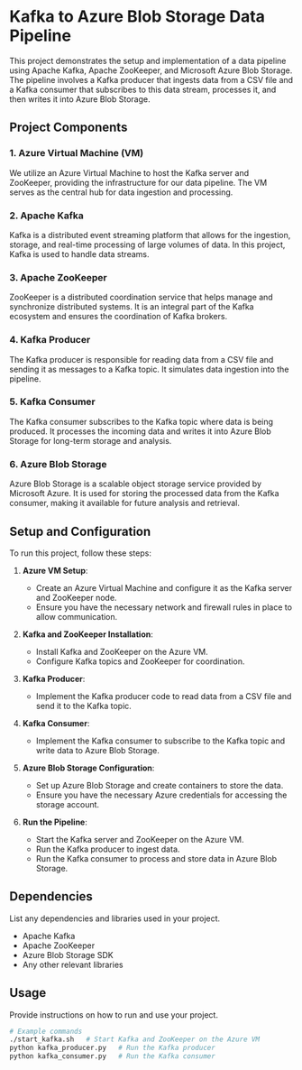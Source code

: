 # Kafka to Azure Blob Storage Data Pipeline

This project demonstrates the setup and implementation of a data pipeline using Apache Kafka, Apache ZooKeeper, and Microsoft Azure Blob Storage. The pipeline involves a Kafka producer that ingests data from a CSV file and a Kafka consumer that subscribes to this data stream, processes it, and then writes it into Azure Blob Storage.

## Project Components

### 1. Azure Virtual Machine (VM)

We utilize an Azure Virtual Machine to host the Kafka server and ZooKeeper, providing the infrastructure for our data pipeline. The VM serves as the central hub for data ingestion and processing.

### 2. Apache Kafka

Kafka is a distributed event streaming platform that allows for the ingestion, storage, and real-time processing of large volumes of data. In this project, Kafka is used to handle data streams.

### 3. Apache ZooKeeper

ZooKeeper is a distributed coordination service that helps manage and synchronize distributed systems. It is an integral part of the Kafka ecosystem and ensures the coordination of Kafka brokers.

### 4. Kafka Producer

The Kafka producer is responsible for reading data from a CSV file and sending it as messages to a Kafka topic. It simulates data ingestion into the pipeline.

### 5. Kafka Consumer

The Kafka consumer subscribes to the Kafka topic where data is being produced. It processes the incoming data and writes it into Azure Blob Storage for long-term storage and analysis.

### 6. Azure Blob Storage

Azure Blob Storage is a scalable object storage service provided by Microsoft Azure. It is used for storing the processed data from the Kafka consumer, making it available for future analysis and retrieval.

## Setup and Configuration

To run this project, follow these steps:

1. **Azure VM Setup**: 
   - Create an Azure Virtual Machine and configure it as the Kafka server and ZooKeeper node.
   - Ensure you have the necessary network and firewall rules in place to allow communication.

2. **Kafka and ZooKeeper Installation**:
   - Install Kafka and ZooKeeper on the Azure VM.
   - Configure Kafka topics and ZooKeeper for coordination.

3. **Kafka Producer**:
   - Implement the Kafka producer code to read data from a CSV file and send it to the Kafka topic.

4. **Kafka Consumer**:
   - Implement the Kafka consumer to subscribe to the Kafka topic and write data to Azure Blob Storage.

5. **Azure Blob Storage Configuration**:
   - Set up Azure Blob Storage and create containers to store the data.
   - Ensure you have the necessary Azure credentials for accessing the storage account.

6. **Run the Pipeline**:
   - Start the Kafka server and ZooKeeper on the Azure VM.
   - Run the Kafka producer to ingest data.
   - Run the Kafka consumer to process and store data in Azure Blob Storage.

## Dependencies

List any dependencies and libraries used in your project.

- Apache Kafka
- Apache ZooKeeper
- Azure Blob Storage SDK
- Any other relevant libraries

## Usage

Provide instructions on how to run and use your project.

```bash
# Example commands
./start_kafka.sh   # Start Kafka and ZooKeeper on the Azure VM
python kafka_producer.py   # Run the Kafka producer
python kafka_consumer.py   # Run the Kafka consumer
